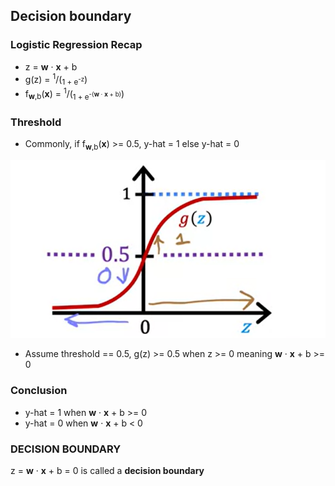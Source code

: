 ## Decision boundary

### Logistic Regression Recap

- z = **w**  · **x** + b
- g(z) = <sup>1</sup>/(<sub>1 + e<sup>-z</sup></sub>)
- f<sub>**w**,b</sub>(**x**) = <sup>1</sup>/(<sub>1 + e<sup>-(**w**  · **x** + b)</sup></sub>)

### Threshold

- Commonly, if f<sub>**w**,b</sub>(**x**) >= 0.5, y-hat = 1 else y-hat = 0

![Alt text](<5. threshold.png>)

- Assume threshold == 0.5, g(z) >= 0.5 when z >= 0 meaning **w**  · **x** + b >= 0

### Conclusion

- y-hat = 1 when **w**  · **x** + b >= 0
- y-hat = 0 when **w**  · **x** + b < 0

### DECISION BOUNDARY

z = **w**  · **x** + b = 0 is called a **decision boundary**